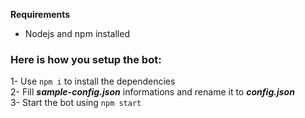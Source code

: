 **Requirements**
- Nodejs and npm installed

### Here is how you setup the bot: ###

1- Use ```npm i``` to install the dependencies\
2- Fill ***sample-config.json*** informations and rename it to ***config.json***\
3- Start the bot using ```npm start```
